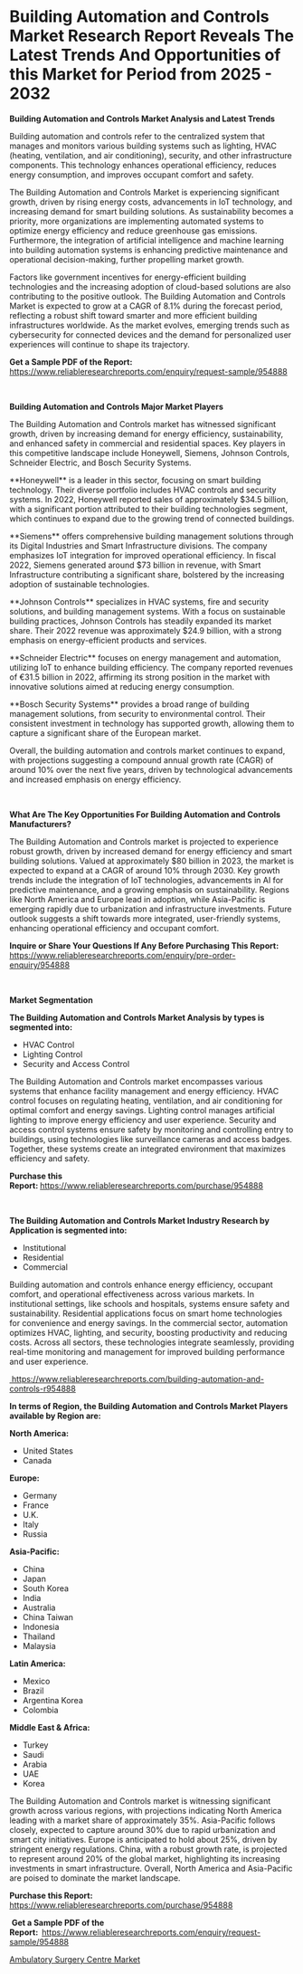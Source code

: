 <p><h1>Building Automation and Controls Market Research Report Reveals The Latest Trends And Opportunities of this Market for Period from 2025 - 2032</h1></p><p><strong>Building Automation and Controls Market Analysis and Latest Trends</strong></p>
<p><p>Building automation and controls refer to the centralized system that manages and monitors various building systems such as lighting, HVAC (heating, ventilation, and air conditioning), security, and other infrastructure components. This technology enhances operational efficiency, reduces energy consumption, and improves occupant comfort and safety. </p><p>The Building Automation and Controls Market is experiencing significant growth, driven by rising energy costs, advancements in IoT technology, and increasing demand for smart building solutions. As sustainability becomes a priority, more organizations are implementing automated systems to optimize energy efficiency and reduce greenhouse gas emissions. Furthermore, the integration of artificial intelligence and machine learning into building automation systems is enhancing predictive maintenance and operational decision-making, further propelling market growth. </p><p>Factors like government incentives for energy-efficient building technologies and the increasing adoption of cloud-based solutions are also contributing to the positive outlook. The Building Automation and Controls Market is expected to grow at a CAGR of 8.1% during the forecast period, reflecting a robust shift toward smarter and more efficient building infrastructures worldwide. As the market evolves, emerging trends such as cybersecurity for connected devices and the demand for personalized user experiences will continue to shape its trajectory.</p></p>
<p><strong>Get a Sample PDF of the Report:&nbsp;</strong> <a href="https://www.reliableresearchreports.com/enquiry/request-sample/954888?utm_campaign=2745&utm_medium=2&utm_source=Github&utm_content=ia&utm_term=07032025&utm_id=building-automation-and-controls">https://www.reliableresearchreports.com/enquiry/request-sample/954888</a></p>
<p>&nbsp;</p>
<p><strong>Building Automation and Controls Major Market Players</strong></p>
<p><p>The Building Automation and Controls market has witnessed significant growth, driven by increasing demand for energy efficiency, sustainability, and enhanced safety in commercial and residential spaces. Key players in this competitive landscape include Honeywell, Siemens, Johnson Controls, Schneider Electric, and Bosch Security Systems.</p><p>**Honeywell** is a leader in this sector, focusing on smart building technology. Their diverse portfolio includes HVAC controls and security systems. In 2022, Honeywell reported sales of approximately $34.5 billion, with a significant portion attributed to their building technologies segment, which continues to expand due to the growing trend of connected buildings.</p><p>**Siemens** offers comprehensive building management solutions through its Digital Industries and Smart Infrastructure divisions. The company emphasizes IoT integration for improved operational efficiency. In fiscal 2022, Siemens generated around $73 billion in revenue, with Smart Infrastructure contributing a significant share, bolstered by the increasing adoption of sustainable technologies.</p><p>**Johnson Controls** specializes in HVAC systems, fire and security solutions, and building management systems. With a focus on sustainable building practices, Johnson Controls has steadily expanded its market share. Their 2022 revenue was approximately $24.9 billion, with a strong emphasis on energy-efficient products and services.</p><p>**Schneider Electric** focuses on energy management and automation, utilizing IoT to enhance building efficiency. The company reported revenues of €31.5 billion in 2022, affirming its strong position in the market with innovative solutions aimed at reducing energy consumption.</p><p>**Bosch Security Systems** provides a broad range of building management solutions, from security to environmental control. Their consistent investment in technology has supported growth, allowing them to capture a significant share of the European market.</p><p>Overall, the building automation and controls market continues to expand, with projections suggesting a compound annual growth rate (CAGR) of around 10% over the next five years, driven by technological advancements and increased emphasis on energy efficiency.</p></p>
<p>&nbsp;</p>
<p><strong>What Are The Key Opportunities For Building Automation and Controls Manufacturers?</strong></p>
<p><p>The Building Automation and Controls market is projected to experience robust growth, driven by increased demand for energy efficiency and smart building solutions. Valued at approximately $80 billion in 2023, the market is expected to expand at a CAGR of around 10% through 2030. Key growth trends include the integration of IoT technologies, advancements in AI for predictive maintenance, and a growing emphasis on sustainability. Regions like North America and Europe lead in adoption, while Asia-Pacific is emerging rapidly due to urbanization and infrastructure investments. Future outlook suggests a shift towards more integrated, user-friendly systems, enhancing operational efficiency and occupant comfort.</p></p>
<p><strong>Inquire or Share Your Questions If Any Before Purchasing This Report:</strong> <a href="https://www.reliableresearchreports.com/enquiry/pre-order-enquiry/954888?utm_campaign=2745&utm_medium=2&utm_source=Github&utm_content=ia&utm_term=07032025&utm_id=building-automation-and-controls">https://www.reliableresearchreports.com/enquiry/pre-order-enquiry/954888</a></p>
<p>&nbsp;</p>
<p><strong>Market Segmentation</strong></p>
<p><strong>The Building Automation and Controls Market Analysis by types is segmented into:</strong></p>
<p><ul><li>HVAC Control</li><li>Lighting Control</li><li>Security and Access Control</li></ul></p>
<p><p>The Building Automation and Controls market encompasses various systems that enhance facility management and energy efficiency. HVAC control focuses on regulating heating, ventilation, and air conditioning for optimal comfort and energy savings. Lighting control manages artificial lighting to improve energy efficiency and user experience. Security and access control systems ensure safety by monitoring and controlling entry to buildings, using technologies like surveillance cameras and access badges. Together, these systems create an integrated environment that maximizes efficiency and safety.</p></p>
<p><strong>Purchase this Report:&nbsp;</strong><a href="https://www.reliableresearchreports.com/purchase/954888?utm_campaign=2745&utm_medium=2&utm_source=Github&utm_content=ia&utm_term=07032025&utm_id=building-automation-and-controls">https://www.reliableresearchreports.com/purchase/954888</a></p>
<p>&nbsp;</p>
<p><strong>The Building Automation and Controls Market Industry Research by Application is segmented into:</strong></p>
<p><ul><li>Institutional</li><li>Residential</li><li>Commercial</li></ul></p>
<p><p>Building automation and controls enhance energy efficiency, occupant comfort, and operational effectiveness across various markets. In institutional settings, like schools and hospitals, systems ensure safety and sustainability. Residential applications focus on smart home technologies for convenience and energy savings. In the commercial sector, automation optimizes HVAC, lighting, and security, boosting productivity and reducing costs. Across all sectors, these technologies integrate seamlessly, providing real-time monitoring and management for improved building performance and user experience.</p></p>
<p><a href="https://www.reliableresearchreports.com/building-automation-and-controls-r954888?utm_campaign=2745&utm_medium=2&utm_source=Github&utm_content=ia&utm_term=07032025&utm_id=building-automation-and-controls">&nbsp;https://www.reliableresearchreports.com/building-automation-and-controls-r954888</a></p>
<p><strong>In terms of Region, the Building Automation and Controls Market Players available by Region are:</strong></p>
<p>
    <p> <strong> North America: </strong>
        <ul>
            <li>United States</li>
            <li>Canada</li>
        </ul>
        </p> 
    <p> <strong> Europe: </strong>
        <ul>
            <li>Germany</li>
            <li>France</li>
            <li>U.K.</li>
            <li>Italy</li>
            <li>Russia</li>
        </ul>
        </p> 
    <p> <strong> Asia-Pacific: </strong>
        <ul>
            <li>China</li>
            <li>Japan</li>
            <li>South Korea</li>
            <li>India</li>
            <li>Australia</li>
            <li>China Taiwan</li>
            <li>Indonesia</li>
            <li>Thailand</li>
            <li>Malaysia</li>
        </ul>
        </p> 
    <p> <strong> Latin America: </strong>
        <ul>
            <li>Mexico</li>
            <li>Brazil</li>
            <li>Argentina Korea</li>
            <li>Colombia</li>
        </ul>
        </p> 
    <p> <strong> Middle East & Africa: </strong>
        <ul>
            <li>Turkey</li>
            <li>Saudi</li>
            <li>Arabia</li>
            <li>UAE</li>
            <li>Korea</li>
        </ul>
    </p>
    </p>
<p><p>The Building Automation and Controls market is witnessing significant growth across various regions, with projections indicating North America leading with a market share of approximately 35%. Asia-Pacific follows closely, expected to capture around 30% due to rapid urbanization and smart city initiatives. Europe is anticipated to hold about 25%, driven by stringent energy regulations. China, with a robust growth rate, is projected to represent around 20% of the global market, highlighting its increasing investments in smart infrastructure. Overall, North America and Asia-Pacific are poised to dominate the market landscape.</p></p>
<p><strong>Purchase this Report: </strong><a href="https://www.reliableresearchreports.com/purchase/954888?utm_campaign=2745&utm_medium=2&utm_source=Github&utm_content=ia&utm_term=07032025&utm_id=building-automation-and-controls">https://www.reliableresearchreports.com/purchase/954888</a></p>
<p>&nbsp;<strong>Get a Sample PDF of the Report:&nbsp;&nbsp;</strong><a href="https://www.reliableresearchreports.com/enquiry/request-sample/954888?utm_campaign=2745&utm_medium=2&utm_source=Github&utm_content=ia&utm_term=07032025&utm_id=building-automation-and-controls">https://www.reliableresearchreports.com/enquiry/request-sample/954888</a></p>
<p><strong></strong></p>
<p><p><a href="https://github.com/ezahdyre/Market-Research-Report-List-1/blob/main/ambulatory-surgery-centre-market.md?utm_campaign=2745&utm_medium=2&utm_source=Github&utm_content=ia&utm_term=07032025&utm_id=building-automation-and-controls">Ambulatory Surgery Centre Market</a></p></p>